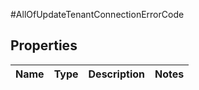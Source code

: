 #AllOfUpdateTenantConnectionErrorCode

## Properties
Name | Type | Description | Notes
------------ | ------------- | ------------- | -------------

